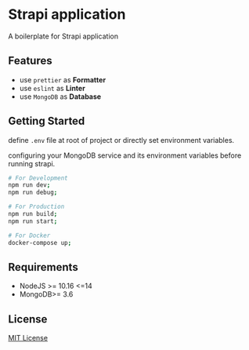# Strapi application

A boilerplate for Strapi application

## Features

* use `prettier` as __Formatter__
* use `eslint` as __Linter__
* use `MongoDB` as __Database__

## Getting Started

define `.env` file at root of project or directly set environment variables.

configuring your MongoDB service and its environment variables before running strapi.

```sh
# For Development
npm run dev;
npm run debug;

# For Production
npm run build;
npm run start;

# For Docker
docker-compose up;
```

## Requirements

* NodeJS >= 10.16 <=14
* MongoDB>= 3.6

## License

[MIT License](/LICENSE)

